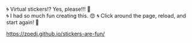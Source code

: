 :cyclone: Virtual stickers:interrobang: Yes, please!!! :100:  
:cyclone: I had so much fun creating this. :heart_eyes:
:cyclone: Click around the page, reload, and start again! :tada:

https://zoedj.github.io/stickers-are-fun/
